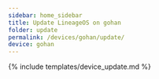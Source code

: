 ```yaml
---
sidebar: home_sidebar
title: Update LineageOS on gohan
folder: update
permalink: /devices/gohan/update/
device: gohan
---
```

{% include templates/device_update.md %}
